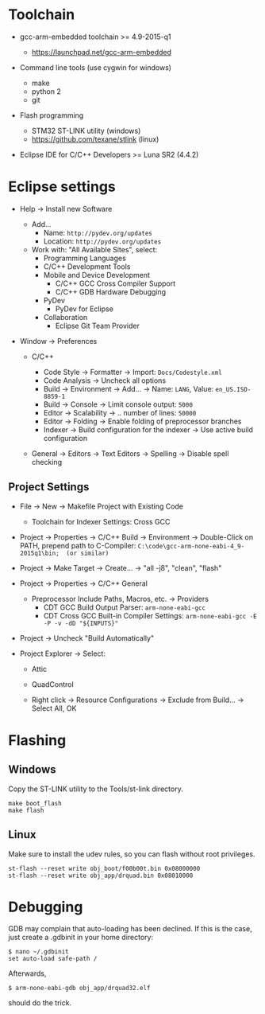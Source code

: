 Toolchain
=========
  * gcc-arm-embedded toolchain >= 4.9-2015-q1
    * https://launchpad.net/gcc-arm-embedded

  * Command line tools (use cygwin for windows)
    * make
    * python 2
    * git

  * Flash programming
    * STM32 ST-LINK utility (windows)
    * https://github.com/texane/stlink (linux)

  * Eclipse IDE for C/C++ Developers >= Luna SR2 (4.4.2)

Eclipse settings
================
  * Help -> Install new Software
    * Add...
      * Name: `http://pydev.org/updates`
      * Location: `http://pydev.org/updates`
    * Work with: "All Available Sites", select:
       * Programming Languages
        * C/C++ Development Tools
      * Mobile and Device Development
        * C/C++ GCC Cross Compiler Support
        * C/C++ GDB Hardware Debugging
      * PyDev
        * PyDev for Eclipse
      * Collaboration
        * Eclipse Git Team Provider

  * Window -> Preferences
    * C/C++
      * Code Style -> Formatter -> Import: `Docs/Codestyle.xml`
      * Code Analysis -> Uncheck all options
      * Build -> Environment -> Add... -> Name: `LANG`, Value: `en_US.ISO-8859-1`
      * Build -> Console -> Limit console output: `5000`
      * Editor -> Scalability -> .. number of lines: `50000`
      * Editor -> Folding -> Enable folding of preprocessor branches
      * Indexer -> Build configuration for the indexer -> Use active build configuration

    * General -> Editors -> Text Editors -> Spelling -> Disable spell checking

Project Settings
----------------
  * File -> New -> Makefile Project with Existing Code
    * Toolchain for Indexer Settings: Cross GCC

  * Project -> Properties -> C/C++ Build -> Environment
    -> Double-Click on PATH,   prepend path to C-Compiler:
       `C:\code\gcc-arm-none-eabi-4_9-2015q1\bin;  (or similar)`

  * Project -> Make Target -> Create... -> "all -j8", "clean", "flash"

  * Project -> Properties -> C/C++ General
    * Preprocessor Include Paths, Macros, etc. -> Providers
      * CDT GCC Build Output Parser: `arm-none-eabi-gcc`
      * CDT Cross GCC Built-in Compiler Settings: `arm-none-eabi-gcc -E -P -v -dD "${INPUTS}"`

  * Project -> Uncheck "Build Automatically"

  * Project Explorer -> Select:
      * Attic
      * QuadControl

      * Right click -> Resource Configurations -> Exclude from Build... -> Select All, OK

Flashing
========

Windows
-------
Copy the ST-LINK utility to the Tools/st-link directory.

    make boot_flash
    make flash

Linux
-----
Make sure to install the udev rules, so you can flash without root
privileges.

    st-flash --reset write obj_boot/f00b00t.bin 0x08000000
    st-flash --reset write obj_app/drquad.bin 0x08010000

Debugging
=========
GDB may complain that auto-loading has been declined. If this is
the case, just create a .gdbinit in your home directory:

    $ nano ~/.gdbinit
    set auto-load safe-path /

Afterwards,

    $ arm-none-eabi-gdb obj_app/drquad32.elf

should do the trick.
